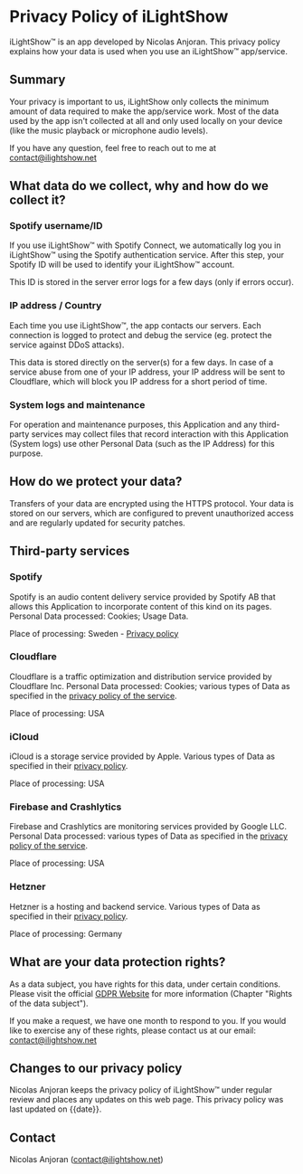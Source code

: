 # Privacy Policy of **iLightShow**

iLightShow™ is an app developed by Nicolas Anjoran. This privacy policy explains how your data is used when you use an iLightShow™ app/service.

## Summary
Your privacy is important to us, iLightShow only collects the minimum amount of data required to make the app/service work. Most of the data used by the app isn't collected at all and only used locally on your device (like the music playback or microphone audio levels).

If you have any question, feel free to reach out to me at contact@ilightshow.net

## What data do we collect, why and how do we collect it?

### Spotify username/ID
If you use iLightShow™ with Spotify Connect, we automatically log you in iLightShow™ using the Spotify authentication service. After this step, your Spotify ID will be used to identify your iLightShow™ account. 

This ID is stored in the server error logs for a few days (only if errors occur).

### IP address / Country
Each time you use iLightShow™, the app contacts our servers. Each connection is logged to protect and debug the service (eg. protect the service against DDoS attacks).

This data is stored directly on the server(s) for a few days. In case of a service abuse from one of your IP address, your IP address will be sent to Cloudflare, which will block you IP address for a short period of time.

### System logs and maintenance
For operation and maintenance purposes, this Application and any third-party services may collect files that record interaction with this Application (System logs) use other Personal Data (such as the IP Address) for this purpose.

## How do we protect your data?
Transfers of your data are encrypted using the HTTPS protocol. Your data is stored on our servers, which are configured to prevent unauthorized access and are regularly updated for security patches.

## Third-party services

### Spotify
Spotify is an audio content delivery service provided by Spotify AB that allows this Application to incorporate content of this kind on its pages.
Personal Data processed: Cookies; Usage Data.

Place of processing: Sweden - [Privacy policy](https://www.spotify.com/us/legal/privacy-policy)

### Cloudflare
Cloudflare is a traffic optimization and distribution service provided by Cloudflare Inc.
Personal Data processed: Cookies; various types of Data as specified in the [privacy policy of the service](https://www.cloudflare.com/privacypolicy/).

Place of processing: USA

### iCloud
iCloud is a storage service provided by Apple.
Various types of Data as specified in their [privacy policy](https://www.apple.com/legal/privacy).

Place of processing: USA

### Firebase and Crashlytics
Firebase and Crashlytics are monitoring services provided by Google LLC.
Personal Data processed: various types of Data as specified in the [privacy policy of the service](https://policies.google.com/privacy).

Place of processing: USA

### Hetzner 
Hetzner is a hosting and backend service.
Various types of Data as specified in their [privacy policy](https://www.hetzner.com/rechtliches/datenschutz).

Place of processing: Germany

## What are your data protection rights?
As a data subject, you have rights for this data, under certain conditions. Please visit the official [GDPR Website](https://gdpr-info.eu) for more information (Chapter "Rights of the data subject").

If you make a request, we have one month to respond to you. If you would like to exercise any of these rights, please contact us at our email: contact@ilightshow.net

## Changes to our privacy policy
Nicolas Anjoran keeps the privacy policy of iLightShow™ under regular review and places any updates on this web page. This privacy policy was last updated on {{date}}.

## Contact
Nicolas Anjoran (contact@ilightshow.net)

